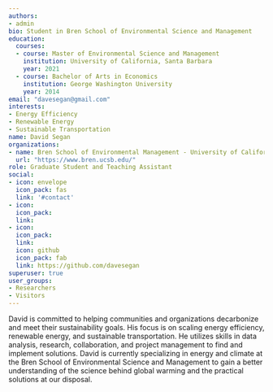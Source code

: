 ```yaml
---
authors:
- admin
bio: Student in Bren School of Environmental Science and Management
education:
  courses:
  - course: Master of Environmental Science and Management
    institution: University of California, Santa Barbara
    year: 2021
  - course: Bachelor of Arts in Economics
    institution: George Washington University
    year: 2014
email: "davesegan@gmail.com"
interests:
- Energy Efficiency
- Renewable Energy
- Sustainable Transportation
name: David Segan
organizations:
- name: Bren School of Environmental Management - University of California, Santa Barbara
  url: "https://www.bren.ucsb.edu/"
role: Graduate Student and Teaching Assistant
social:
- icon: envelope
  icon_pack: fas
  link: '#contact'
- icon: 
  icon_pack: 
  link:
- icon: 
  icon_pack:
  link:
  icon: github
  icon_pack: fab
  link: https://github.com/davesegan
superuser: true
user_groups:
- Researchers
- Visitors
---
```


David is committed to helping communities and organizations decarbonize and meet their sustainability goals. His focus is on scaling energy efficiency, renewable energy, and sustainable transportation. He utilizes skills in data analysis, research, collaboration, and project management to find and implement solutions. David is currently specializing in energy and climate at the Bren School of Environmental Science and Management to gain a better understanding of the science behind global warming and the practical solutions at our disposal. 

